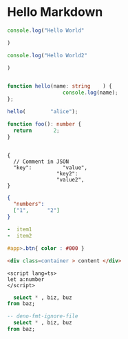 # Hello      Markdown

```js
console.log("Hello World"

)
```

```javascript
console.log("Hello World2"

)
```

```ts

function hello(name: string    ) {
                  console.log(name);
};

hello(        "alice");
```

```typescript
function foo(): number {
  return       2;
}
```

```jsonc

{
  // Comment in JSON
  "key":          "value",
                "key2":
                "value2",
}

```

```json
{
  "numbers":
  ["1",      "2"]
}
```

```yaml
-  item1
-  item2
```

```css
#app>.btn{ color : #000 }
```

```html
<div class=container > content </div>
```

```svelte
<script lang=ts>
let a:number
</script>
```


```sql
  seLect * , biz, buz
from baz;
```

```sql
-- deno-fmt-ignore-file
  seLect * , biz, buz
from baz;
```
